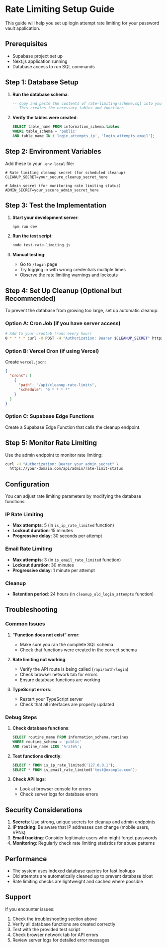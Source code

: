 # Rate Limiting Setup Guide

This guide will help you set up login attempt rate limiting for your password vault application.

## Prerequisites

- Supabase project set up
- Next.js application running
- Database access to run SQL commands

## Step 1: Database Setup

1. **Run the database schema**:
   ```sql
   -- Copy and paste the contents of rate-limiting-schema.sql into your Supabase SQL editor
   -- This creates the necessary tables and functions
   ```

2. **Verify the tables were created**:
   ```sql
   SELECT table_name FROM information_schema.tables 
   WHERE table_schema = 'public' 
   AND table_name IN ('login_attempts_ip', 'login_attempts_email');
   ```

## Step 2: Environment Variables

Add these to your `.env.local` file:

```env
# Rate limiting cleanup secret (for scheduled cleanup)
CLEANUP_SECRET=your_secure_cleanup_secret_here

# Admin secret (for monitoring rate limiting status)
ADMIN_SECRET=your_secure_admin_secret_here
```

## Step 3: Test the Implementation

1. **Start your development server**:
   ```bash
   npm run dev
   ```

2. **Run the test script**:
   ```bash
   node test-rate-limiting.js
   ```

3. **Manual testing**:
   - Go to `/login` page
   - Try logging in with wrong credentials multiple times
   - Observe the rate limiting warnings and lockouts

## Step 4: Set Up Cleanup (Optional but Recommended)

To prevent the database from growing too large, set up automatic cleanup:

### Option A: Cron Job (if you have server access)
```bash
# Add to your crontab (runs every hour)
0 * * * * curl -X POST -H "Authorization: Bearer $CLEANUP_SECRET" https://your-domain.com/api/cleanup-rate-limits
```

### Option B: Vercel Cron (if using Vercel)
Create `vercel.json`:
```json
{
  "crons": [
    {
      "path": "/api/cleanup-rate-limits",
      "schedule": "0 * * * *"
    }
  ]
}
```

### Option C: Supabase Edge Functions
Create a Supabase Edge Function that calls the cleanup endpoint.

## Step 5: Monitor Rate Limiting

Use the admin endpoint to monitor rate limiting:

```bash
curl -H "Authorization: Bearer your_admin_secret" \
  https://your-domain.com/api/admin/rate-limit-status
```

## Configuration

You can adjust rate limiting parameters by modifying the database functions:

### IP Rate Limiting
- **Max attempts**: 5 (in `is_ip_rate_limited` function)
- **Lockout duration**: 15 minutes
- **Progressive delay**: 30 seconds per attempt

### Email Rate Limiting
- **Max attempts**: 3 (in `is_email_rate_limited` function)
- **Lockout duration**: 30 minutes
- **Progressive delay**: 1 minute per attempt

### Cleanup
- **Retention period**: 24 hours (in `cleanup_old_login_attempts` function)

## Troubleshooting

### Common Issues

1. **"Function does not exist" error**:
   - Make sure you ran the complete SQL schema
   - Check that functions were created in the correct schema

2. **Rate limiting not working**:
   - Verify the API route is being called (`/api/auth/login`)
   - Check browser network tab for errors
   - Ensure database functions are working

3. **TypeScript errors**:
   - Restart your TypeScript server
   - Check that all interfaces are properly updated

### Debug Steps

1. **Check database functions**:
   ```sql
   SELECT routine_name FROM information_schema.routines 
   WHERE routine_schema = 'public' 
   AND routine_name LIKE '%rate%';
   ```

2. **Test functions directly**:
   ```sql
   SELECT * FROM is_ip_rate_limited('127.0.0.1');
   SELECT * FROM is_email_rate_limited('test@example.com');
   ```

3. **Check API logs**:
   - Look at browser console for errors
   - Check server logs for database errors

## Security Considerations

1. **Secrets**: Use strong, unique secrets for cleanup and admin endpoints
2. **IP tracking**: Be aware that IP addresses can change (mobile users, VPNs)
3. **Email tracking**: Consider legitimate users who might forget passwords
4. **Monitoring**: Regularly check rate limiting statistics for abuse patterns

## Performance

- The system uses indexed database queries for fast lookups
- Old attempts are automatically cleaned up to prevent database bloat
- Rate limiting checks are lightweight and cached where possible

## Support

If you encounter issues:

1. Check the troubleshooting section above
2. Verify all database functions are created correctly
3. Test with the provided test script
4. Check browser network tab for API errors
5. Review server logs for detailed error messages
